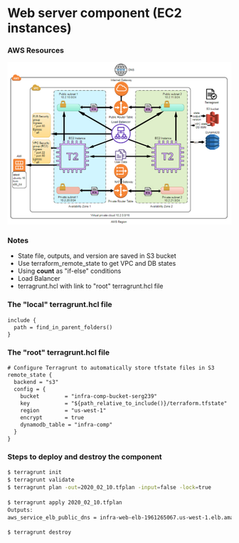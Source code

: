 # Web server component (EC2 instances) #

### AWS Resources ###
![alt text](https://github.com/serg239/terraform/blob/master/aws/infra-comp/images/web_ec2.png "Web server (EC2 instances)")

### Notes ###
* State file, outputs, and version are saved in S3 bucket
* Use terraform_remote_state to get VPC and DB states
* Using <b>count</b> as "if-else" conditions
* Load Balancer
* terragrunt.hcl with link to "root" terragrunt.hcl file 

### The "local" terragrunt.hcl file ###
```hcl
include {
  path = find_in_parent_folders()
}
```

### The "root" terragrunt.hcl file ###
```hcl
# Configure Terragrunt to automatically store tfstate files in S3
remote_state {
  backend = "s3"
  config = {
    bucket        = "infra-comp-bucket-serg239"
    key           = "${path_relative_to_include()}/terraform.tfstate"
    region        = "us-west-1"
    encrypt       = true
    dynamodb_table = "infra-comp"
  }
}
```

### Steps to deploy and destroy the component ###
```bash
$ terragrunt init
$ terragrunt validate
$ terragrunt plan -out=2020_02_10.tfplan -input=false -lock=true

$ terragrunt apply 2020_02_10.tfplan
Outputs:
aws_service_elb_public_dns = infra-web-elb-1961265067.us-west-1.elb.amazonaws.com

$ terragrunt destroy
```
